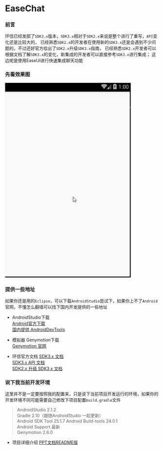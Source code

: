 # EaseChat

### 前言
环信已经发部了`SDK3.x`版本，`SDK3.x`相对于`SDK2.x`来说是整个进行了重写，`API`变化还是比较大的，
已经熟悉`SDK2.x`的开发者在使用新的`SDK3.x`还是会遇到不少问题的，不过还好官方给出了`SDK2.x`升级`SDK3.x`指南，
已经熟悉`SDK2.x`开发者可以根据文档了解`SDK3.x`的变化，新集成的开发者可以直接参考`SDK3.x`进行集成；
这边呢是使用EaseUI进行快速集成聊天功能


### 先看效果图   
![ec-demo](./screenshot/ec-easeui-demo.gif)    

### 提供一些地址  

如果你还是用的`Eclipse`，可以下载`AndroidStudio`尝试下，如果你上不了`Android`官网，不懂怎么翻墙可以找下国内开发提供的一些地址

* AndroidStudio下载   
[Android官方下载](http://tools.android.com/download/studio/builds/2-0)  
[国内提供 AndroidDevTools](http://androiddevtools.cn/)  

* 模拟器 Genymotion下载  
[Genymotion 官网](http://genymotion.com/) 

* 环信官方文档
[SDK3.x 文档](http://docs.easemob.com/im/start)   
[SDK3.x API 文档](http://www.easemob.com/apidoc/android/chat3.0/annotated.html)   
[SDK2.x 升级 SDK3.x 文档](http://docs.easemob.com/im/200androidcleintintegration/140upgradetov30)   


### 说下我当前开发环境
这里并不是一定要按照我的配置来，只是说下当前项目开发运行的环境，如果你的开发环境不同可能需要自己修改下项目配置`build.gradle`文件 
>AndroidStudio 2.1.2  
Gradle 2.10（跟随AndroidStudio 一起更新）   
Android SDK Tool 25.1.7 
Android Build-tools 24.0.1  
Android Support 最新  
Genymotion 2.6.0  


* 项目详细介绍
[PPT文档README版](./ppt.md)